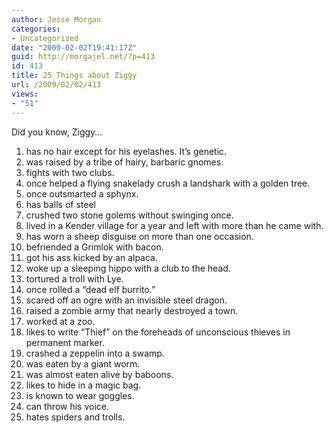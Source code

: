 ```yaml
---
author: Jesse Morgan
categories:
- Uncategorized
date: "2009-02-02T19:41:17Z"
guid: http://morgajel.net/?p=413
id: 413
title: 25 Things about Ziggy
url: /2009/02/02/413
views:
- "51"
---
```


Did you know, Ziggy…

1. has no hair except for his eyelashes. It’s genetic.
2. was raised by a tribe of hairy, barbaric gnomes.
3. fights with two clubs.
4. once helped a flying snakelady crush a landshark with a golden tree.
5. once outsmarted a sphynx.
6. has balls of steel
7. crushed two stone golems without swinging once.
8. lived in a Kender village for a year and left with more than he came with.
9. has worn a sheep disguise on more than one occasion.
10. befriended a Grimlok with bacon.
11. got his ass kicked by an alpaca.
12. woke up a sleeping hippo with a club to the head.
13. tortured a troll with Lye.
14. once rolled a “dead elf burrito.”
15. scared off an ogre with an invisible steel dragon.
16. raised a zombie army that nearly destroyed a town.
17. worked at a zoo.
18. likes to write “Thief” on the foreheads of unconscious thieves in permanent marker.
19. crashed a zeppelin into a swamp.
20. was eaten by a giant worm.
21. was almost eaten alive by baboons.
22. likes to hide in a magic bag.
23. is known to wear goggles.
24. can throw his voice.
25. hates spiders and trolls.